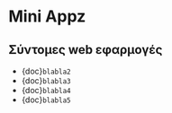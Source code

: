 # Mini Appz

## Σύντομες web εφαρμογές

- {doc}`blabla2`
- {doc}`blabla3`
- {doc}`blabla4`
- {doc}`blabla5`

